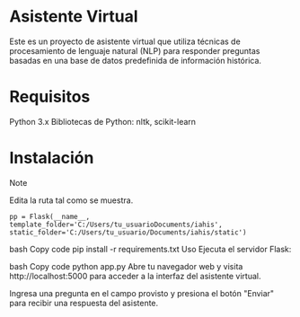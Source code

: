 # Asistente Virtual
Este es un proyecto de asistente virtual que utiliza técnicas de procesamiento de lenguaje natural (NLP) para responder preguntas basadas en una base de datos predefinida de información histórica.

# Requisitos
Python 3.x
Bibliotecas de Python: nltk, scikit-learn
# Instalación
> [!NOTE]
> Edita la ruta tal como se muestra.
```
pp = Flask(__name__, template_folder='C:/Users/tu_usuarioDocuments/iahis', static_folder='C:/Users/tu_usuario/Documents/iahis/static')
```

bash
Copy code
pip install -r requirements.txt
Uso
Ejecuta el servidor Flask:

bash
Copy code
python app.py
Abre tu navegador web y visita http://localhost:5000 para acceder a la interfaz del asistente virtual.

Ingresa una pregunta en el campo provisto y presiona el botón "Enviar" para recibir una respuesta del asistente.
